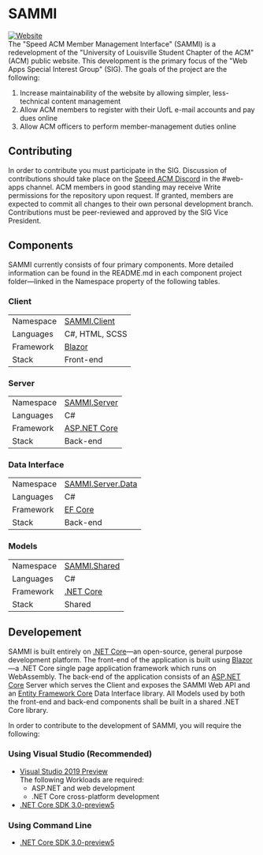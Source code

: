 # SAMMI
[![Website][logo]](https://speedacm.org/)  
The "Speed ACM Member Management Interface" (SAMMI) is a redevelopment of the "University of Louisville Student Chapter of the ACM" (ACM) public website.  This development is the primary focus of the "Web Apps Special Interest Group" (SIG).  The goals of the project are the following:
1. Increase maintainability of the website by allowing simpler, less-technical content management
1. Allow ACM members to register with their UofL e-mail accounts and pay dues online
1. Allow ACM officers to perform member-management duties online

## Contributing
In order to contribute you must participate in the SIG.  Discussion of contributions should take place on the [Speed ACM Discord](https://discord.speedacm.org) in the #web-apps channel.  ACM members in good standing may receive Write permissions for the repository upon request.  If granted, members are expected to commit all changes to their own personal development branch.  Contributions must be peer-reviewed and approved by the SIG Vice President.

## Components
SAMMI currently consists of four primary components.  More detailed information can be found in the README.md in each component project folder—linked in the Namespace property of the following tables.
### Client
<table>
  <tr>
    <td>Namespace</td>
    <td><a href="SAMMI.Client">SAMMI.Client</a></td>
  </tr>
  <tr>
    <td>Languages</td>
    <td>C#, HTML, SCSS</td>
  </tr>
  <tr>
    <td>Framework</td>
    <td><a href="https://github.com/aspnet/AspNetCore/tree/master/src/Components">Blazor</a></td>
  </tr>
  <tr>
    <td>Stack</td>
    <td>Front-end</td>
  </tr>
</table>

### Server
<table>
  <tr>
    <td>Namespace</td>
    <td><a href="SAMMI.Server">SAMMI.Server</a></td>
  </tr>
  <tr>
    <td>Languages</td>
    <td>C#</td>
  </tr>
  <tr>
    <td>Framework</td>
    <td><a href="https://github.com/aspnet/AspNetCore">ASP.NET Core</a></td>
  </tr>
  <tr>
    <td>Stack</td>
    <td>Back-end</td>
  </tr>
</table>

### Data Interface
<table>
  <tr>
    <td>Namespace</td>
    <td><a href="SAMMI.Server.Data">SAMMI.Server.Data</a></td>
  </tr>
  <tr>
    <td>Languages</td>
    <td>C#</td>
  </tr>
  <tr>
    <td>Framework</td>
    <td><a href="https://github.com/aspnet/EntityFrameworkCore">EF Core</a></td>
  </tr>
  <tr>
    <td>Stack</td>
    <td>Back-end</td>
  </tr>
</table>

### Models
<table>
  <tr>
    <td>Namespace</td>
    <td><a href="SAMMI.Shared">SAMMI.Shared</a></td>
  </tr>
  <tr>
    <td>Languages</td>
    <td>C#</td>
  </tr>
  <tr>
    <td>Framework</td>
    <td><a href="https://github.com/dotnet/core">.NET Core</a></td>
  </tr>
  <tr>
    <td>Stack</td>
    <td>Shared</td>
  </tr>
</table>

## Developement
SAMMI is built entirely on [.NET Core](https://github.com/dotnet/core)—an open-source, general purpose development platform.  The front-end of the application is built using [Blazor](https://github.com/aspnet/AspNetCore/tree/master/src/Components)—a .NET Core single page application framework which runs on WebAssembly.  The back-end of the application consists of an [ASP.NET Core](https://github.com/aspnet/AspNetCore) Server which serves the Client and exposes the SAMMI Web API and an [Entity Framework Core](https://github.com/aspnet/EntityFrameworkCore) Data Interface library.  All Models used by both the front-end and back-end components shall be built in a shared .NET Core library.

In order to contribute to the development of SAMMI, you will require the following:
### Using Visual Studio (Recommended)
- [Visual Studio 2019 Preview](https://visualstudio.microsoft.com/vs/preview/)  
  The following Workloads are required:  
  - ASP.NET and web development  
  - .NET Core cross-platform development
- [.NET Core SDK 3.0-preview5](https://dotnet.microsoft.com/download/dotnet-core/3.0)

### Using Command Line
- [.NET Core SDK 3.0-preview5](https://dotnet.microsoft.com/download/dotnet-core/3.0)


[logo]: https://i.imgur.com/rT98eOT.png "Speed ACM"
